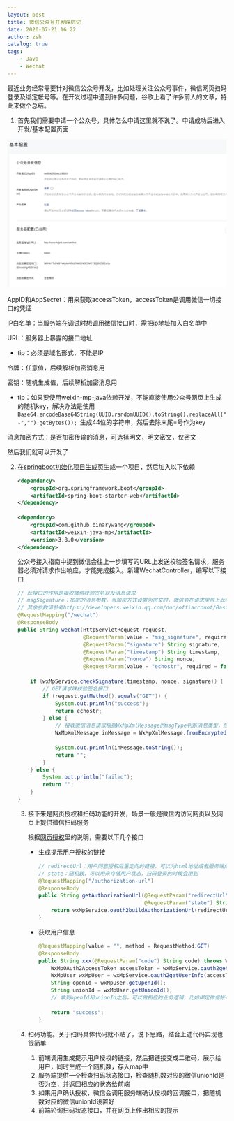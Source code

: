 ```yaml
---
layout: post
title: 微信公众号开发踩坑记
date: 2020-07-21 16:22
author: zsh
catalog: true
tags:
    - Java
    - Wechat
---
```


最近业务经常需要针对微信公众号开发，比如处理关注公众号事件，微信网页扫码登录及绑定帐号等。在开发过程中遇到许多问题，谷歌上看了许多前人的文章，特此来做个总结。

1. 首先我们需要申请一个公众号，具体怎么申请这里就不说了。申请成功后进入开发/基本配置页面

![image-20200721112228867](/img/2020-07-21-wechat-official-account/image-20200721112228867.png)

AppID和AppSecret：用来获取accessToken，accessToken是调用微信一切接口的凭证

IP白名单：当服务端在调试时想调用微信接口时，需把ip地址加入白名单中

URL：服务器上暴露的接口地址

- tip：必须是域名形式，不能是IP

令牌：任意值，后续解析加密消息用

密钥：随机生成值，后续解析加密消息用

- tip：如果要使用weixin-mp-java依赖开发，不能直接使用公众号网页上生成的随机key，解决办法是使用`Base64.encodeBase64String(UUID.randomUUID().toString().replaceAll("-","").getBytes()); `生成44位的字符串，然后去除末尾=号作为key

消息加密方式：是否加密传输的消息，可选择明文，明文密文，仅密文

然后我们就可以开发了

2. 在[springboot初始化项目生成页](https://start.spring.io/)生成一个项目，然后加入以下依赖

   ```xml
   <dependency>
       <groupId>org.springframework.boot</groupId>
       <artifactId>spring-boot-starter-web</artifactId>
   </dependency>
   
   <dependency>
       <groupId>com.github.binarywang</groupId>
       <artifactId>weixin-java-mp</artifactId>
       <version>3.8.0</version>
   </dependency>
   ```

   公众号接入指南中提到微信会往上一步填写的URL上发送校验签名请求，服务器必须对请求作出响应，才能完成接入。新建WechatController，编写以下接口

   ```java
   // 此接口的作用是接收微信校验签名以及消息请求
   // msgSignature：加密的消息参数，当加密方式设置为密文时，微信会在请求里带上此参数
   // 其余参数请参考https://developers.weixin.qq.com/doc/offiaccount/Basic_Information/Access_Overview.html接入指南
   @RequestMapping("/wechat")
   @ResponseBody
   public String wechat(HttpServletRequest request,
                        @RequestParam(value = "msg_signature", required = false) String msgSignature,
                        @RequestParam("signature") String signature,
                        @RequestParam("timestamp") String timestamp,
                        @RequestParam("nonce") String nonce,
                        @RequestParam(value = "echostr", required = false) String echostr) throws IOException {
   
       if (wxMpService.checkSignature(timestamp, nonce, signature)) {
           // GET请求味校验签名接口
           if (request.getMethod().equals("GET")) {
               System.out.println("success");
               return echostr;
           } else {
               // 接收微信消息请求根据WxMpXmlMessage的msgType判断消息类型，然后根据类型处理相应业务逻辑
               WxMpXmlMessage inMessage = WxMpXmlMessage.fromEncryptedXml(request.getInputStream(), wxMpConfigStorage,
                                                                          timestamp, nonce, msgSignature);
               System.out.println(inMessage.toString());
               return "";
           }
       } else {
           System.out.println("failed");
           return "";
       }
   }
   ```

   3. 接下来是网页授权和扫码功能的开发，场景一般是微信内访问网页以及网页上提供微信扫码服务

      根据[网页授权](https://developers.weixin.qq.com/doc/offiaccount/OA_Web_Apps/Wechat_webpage_authorization.html)里的说明，需要以下几个接口

      - 生成提示用户授权的链接

        ```java
        // redirectUrl：用户同意授权后重定向的链接，可以为html地址或者服务端处理后续业务接口，重定向链接中会携带code，作为获取accessToken的凭据
        // state：随机数，可以用来存储用户状态，扫码登录的时候会用到
        @RequestMapping("/authorization-url")
        @ResponseBody
        public String getAuthorizationUrl(@RequestParam("redirectUrl") String redirectUrl,
        								  @RequestParam("state") String state) {
            return wxMpService.oauth2buildAuthorizationUrl(redirectUrl, "snsapi_userinfo", state);
        }
        ```

      - 获取用户信息

        ```java
        @RequestMapping(value = "", method = RequestMethod.GET)
        @ResponseBody
        public String xxx(@RequestParam("code") String code) throws WxErrorException {
            WxMpOAuth2AccessToken accessToken = wxMpService.oauth2getAccessToken(code);
            WxMpUser wxMpUser = wxMpService.oauth2getUserInfo(accessToken, "zh_CN");
            String openId = wxMpUser.getOpenId();
            String unionId = wxMpUser.getUnionId();
            // 拿到openId和unionId之后，可以做相应的业务逻辑，比如绑定微信帐号，用微信登录等等
        
            return "success";
        }
        ```

   4. 扫码功能。关于扫码具体代码就不贴了，说下思路，结合上述代码实现也很简单

      1. 前端调用生成提示用户授权的链接，然后把链接变成二维码，展示给用户，同时生成一个随机数，存入map中
      2. 服务端提供一个检查扫码状态接口，检查随机数对应的微信unionId是否为空，并返回相应的状态给前端
      3. 如果用户确认授权，微信会调用服务端确认授权的回调接口，把随机数对应的微信unionId设置好
      4. 前端轮询扫码状态接口，并在网页上作出相应的提示

